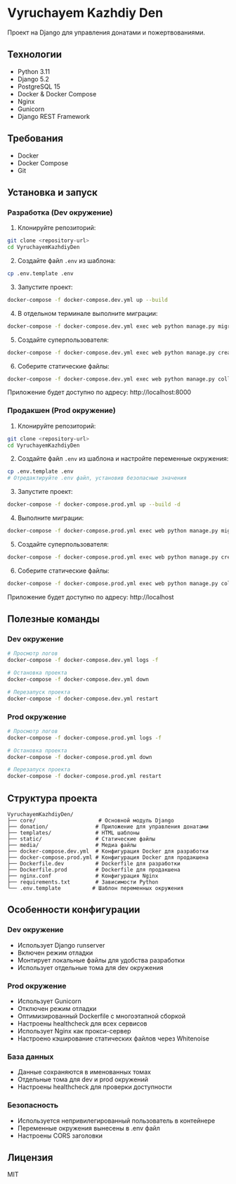 # Vyruchayem Kazhdiy Den

Проект на Django для управления донатами и пожертвованиями.

## Технологии

- Python 3.11
- Django 5.2
- PostgreSQL 15
- Docker & Docker Compose
- Nginx
- Gunicorn
- Django REST Framework

## Требования

- Docker
- Docker Compose
- Git

## Установка и запуск

### Разработка (Dev окружение)

1. Клонируйте репозиторий:
```bash
git clone <repository-url>
cd VyruchayemKazhdiyDen
```

2. Создайте файл `.env` из шаблона:
```bash
cp .env.template .env
```

3. Запустите проект:
```bash
docker-compose -f docker-compose.dev.yml up --build
```

4. В отдельном терминале выполните миграции:
```bash
docker-compose -f docker-compose.dev.yml exec web python manage.py migrate
```

5. Создайте суперпользователя:
```bash
docker-compose -f docker-compose.dev.yml exec web python manage.py createsuperuser
```

6. Соберите статические файлы:
```bash
docker-compose -f docker-compose.dev.yml exec web python manage.py collectstatic --no-input
```

Приложение будет доступно по адресу: http://localhost:8000

### Продакшен (Prod окружение)

1. Клонируйте репозиторий:
```bash
git clone <repository-url>
cd VyruchayemKazhdiyDen
```

2. Создайте файл `.env` из шаблона и настройте переменные окружения:
```bash
cp .env.template .env
# Отредактируйте .env файл, установив безопасные значения
```

3. Запустите проект:
```bash
docker-compose -f docker-compose.prod.yml up --build -d
```

4. Выполните миграции:
```bash
docker-compose -f docker-compose.prod.yml exec web python manage.py migrate
```

5. Создайте суперпользователя:
```bash
docker-compose -f docker-compose.prod.yml exec web python manage.py createsuperuser
```

6. Соберите статические файлы:
```bash
docker-compose -f docker-compose.prod.yml exec web python manage.py collectstatic --no-input
```

Приложение будет доступно по адресу: http://localhost

## Полезные команды

### Dev окружение
```bash
# Просмотр логов
docker-compose -f docker-compose.dev.yml logs -f

# Остановка проекта
docker-compose -f docker-compose.dev.yml down

# Перезапуск проекта
docker-compose -f docker-compose.dev.yml restart
```

### Prod окружение
```bash
# Просмотр логов
docker-compose -f docker-compose.prod.yml logs -f

# Остановка проекта
docker-compose -f docker-compose.prod.yml down

# Перезапуск проекта
docker-compose -f docker-compose.prod.yml restart
```

## Структура проекта

```
VyruchayemKazhdiyDen/
├── core/                    # Основной модуль Django
├── donation/               # Приложение для управления донатами
├── templates/              # HTML шаблоны
├── static/                 # Статические файлы
├── media/                  # Медиа файлы
├── docker-compose.dev.yml  # Конфигурация Docker для разработки
├── docker-compose.prod.yml # Конфигурация Docker для продакшена
├── Dockerfile.dev          # Dockerfile для разработки
├── Dockerfile.prod         # Dockerfile для продакшена
├── nginx.conf              # Конфигурация Nginx
├── requirements.txt        # Зависимости Python
└── .env.template          # Шаблон переменных окружения
```

## Особенности конфигурации

### Dev окружение
- Использует Django runserver
- Включен режим отладки
- Монтирует локальные файлы для удобства разработки
- Использует отдельные тома для dev окружения

### Prod окружение
- Использует Gunicorn
- Отключен режим отладки
- Оптимизированный Dockerfile с многоэтапной сборкой
- Настроены healthcheck для всех сервисов
- Использует Nginx как прокси-сервер
- Настроено кэширование статических файлов через Whitenoise

### База данных
- Данные сохраняются в именованных томах
- Отдельные тома для dev и prod окружений
- Настроены healthcheck для проверки доступности

### Безопасность
- Используется непривилегированный пользователь в контейнере
- Переменные окружения вынесены в .env файл
- Настроены CORS заголовки

## Лицензия

MIT 